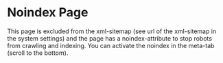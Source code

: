 # Noindex Page

This page is excluded from the xml-sitemap (see url of the xml-sitemap in the system settings) and the page has a noindex-attribute to stop robots from crawling and indexing. You can activate the noindex in the meta-tab (scroll to the bottom).

